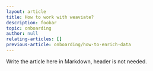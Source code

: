 ```yaml
---
layout: article
title: How to work with weaviate?
description: foobar
topic: onboarding
author: null
relating-articles: []
previous-article: onboarding/how-to-enrich-data
---
```


Write the article here in Markdown, header is not needed.